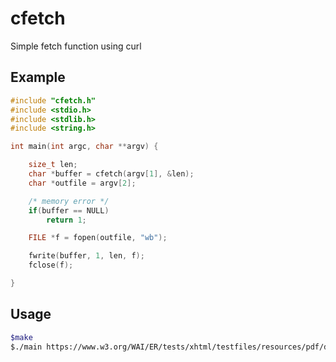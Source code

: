 # cfetch
Simple fetch function using curl

## Example
```c
#include "cfetch.h"
#include <stdio.h>
#include <stdlib.h>
#include <string.h>

int main(int argc, char **argv) {

    size_t len;
    char *buffer = cfetch(argv[1], &len);
    char *outfile = argv[2];

    /* memory error */
    if(buffer == NULL)
        return 1;

    FILE *f = fopen(outfile, "wb");

    fwrite(buffer, 1, len, f);
    fclose(f);

}
```

## Usage
```bash
$make
$./main https://www.w3.org/WAI/ER/tests/xhtml/testfiles/resources/pdf/dummy.pdf teste.pdf
```
